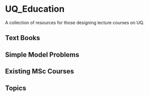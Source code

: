 # UQ_Education
A collection of resources for those designing lecture courses on UQ. 


## Text Books 


## Simple Model Problems


## Existing MSc Courses 

## Topics 
